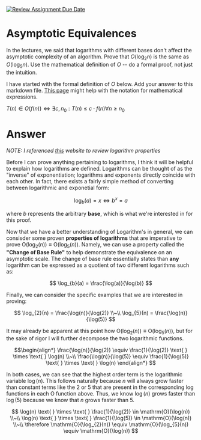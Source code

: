 [![Review Assignment Due Date](https://classroom.github.com/assets/deadline-readme-button-24ddc0f5d75046c5622901739e7c5dd533143b0c8e959d652212380cedb1ea36.svg)](https://classroom.github.com/a/fbkbKZ5N)
# Asymptotic Equivalences

In the lectures, we said that logarithms with different bases don't affect the
asymptotic complexity of an algorithm. Prove that $O(\log_{2} n)$ is the same as
$O(\log_{5} n)$. Use the mathematical definition of $O$ -- do a formal proof,
not just the intuition.

I have started with the formal definition of $O$ below. Add your answer to this
markdown file. [This
page](https://docs.github.com/en/get-started/writing-on-github/working-with-advanced-formatting/writing-mathematical-expressions)
might help with the notation for mathematical expressions.

$T(n) \in O(f(n)) \iff \exists c, n_0: T(n) \leq c \cdot f(n) \forall n \geq n_0$

# Answer

*NOTE: I referenced [this](https://www.cuemath.com/algebra/properties-of-logarithms/) website to review logarithm properties*

Before I can prove anything pertaining to logarithms, I think it will be helpful to explain how logarithms are defined. Logarithms can be thought of as the "inverse" of exponentiation; logarithms and exponents directly coincide with each other. In fact, there exists a fairly simple method of converting between logarithmic and exponetial form:

$$
\log_{b}(a) = x \iff b^{x} = a
$$

where $b$ represents the arbitrary **base**, which is what we're interested in for this proof.

Now that we have a better understanding of Logarithm's in general, we can consisder some proven **properties of logarithms** that are imperative to prove $\mathrm{O}(\log_{2}(n)) \equiv \mathrm{O}(\log_{5}(n))$. Namely, we can use a property called the **"Change of Base Rule"** to help demonstrate the equivalence on an asymptotic scale. The change of base rule essentially states than **any** logarithm can be expressed as a quotient of two different logarithms such as:

$$
\log_{b}(a) = \frac{\log(a)}{\log(b)}
$$

Finally, we can consider the specific examples that we are interested in proving:

$$
\log_{2}(n) = \frac{\log(n)}{\log(2)} 
\\~\\
\log_{5}(n) = \frac{\log(n)}{\log(5)}
$$

It may already be apparent at this point how $\mathrm{O}(\log_{2}(n)) \equiv \mathrm{O}(\log_{5}(n))$, but for the sake of rigor I will further decompose the two logarithmic functions.

$$\begin{align*}
\frac{\log(n)}{\log(2)} 
\equiv \frac{1}{\log(2)} \text{ } \times \text{ } \log(n) \\~\\
\frac{\log(n)}{\log(5)} 
\equiv \frac{1}{\log(5)} \text{ } \times \text{ } \log(n)
\end{align*}
$$

In both cases, we can see that the highest order term is the logarithmic variable $\log(n)$. 
This follows naturally because $n$ will always grow faster than constant terms like the 2 or 5 that are present in the corresponding $\log$ functions in each $\mathrm{O}$ function above. Thus, we know 
$\log(n)$ grows faster than $\log(5)$ because we know that 
$n$ grows faster than $5$.

$$
\log(n) \text{ } \times \text{ } \frac{1}{\log(2)} \in \mathrm{O}(\log(n))
\\~\\
\log(n) \text{ } \times \text{ } \frac{1}{\log(5)} \in \mathrm{O}(\log(n))
\\~\\
\therefore \mathrm{O}(\log_{2}(n)) \equiv \mathrm{O}(\log_{5}(n)) \equiv \mathrm{O}(\log(n))
$$